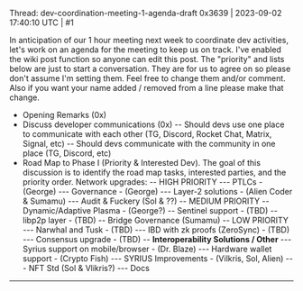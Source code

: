 Thread: dev-coordination-meeting-1-agenda-draft
0x3639 | 2023-09-02 17:40:10 UTC | #1

In anticipation of our 1 hour meeting next week to coordinate dev activities, let's work on an agenda for the meeting to keep us on track.  I've enabled the wiki post function so anyone can edit this post.  The "priority" and lists below are just to start a conversation.  They are for us to agree on so please don't assume I'm setting them.  Feel free to change them and/or comment.  Also if you want your name added / removed from a line please make that change.  

- Opening Remarks (0x)
- Discuss developer communications (0x)
-- Should devs use one place to communicate with each other (TG, Discord, Rocket Chat, Matrix, Signal, etc)
-- Should devs communicate with the community in one place (TG, Discord, etc)
- Road Map to Phase I (Priority & Interested Dev). The goal of this discussion is to identify the road map tasks, interested parties, and the priority order.  Network upgrades:
-- HIGH PRIORITY
--- PTLCs - (George)
--- Governance - (George)
--- Layer-2 solutions - (Alien Coder & Sumamu)
--- Audit & Fuckery (Sol & ??)
-- MEDIUM PRIORITY
-- Dynamic/Adaptive Plasma - (George?)
-- Sentinel support - (TBD)
-- libp2p layer - (TBD)
-- Bridge Governance (Sumamu)
-- LOW PRIORITY
--- Narwhal and Tusk - (TBD)
--- IBD with zk proofs (ZeroSync) - (TBD)
--- Consensus upgrade - (TBD)
-- **Interoperability Solutions / Other**
--- Syrius support on mobile/browser - (Dr. Blaze)
--- Hardware wallet support - (Crypto Fish)
--- SYRIUS Improvements - (Vilkris, Sol, Alien)
--- NFT Std (Sol & Vlikris?)
--- Docs

-------------------------

